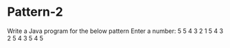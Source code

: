 # Pattern-2
Write a Java program for the below pattern
Enter a number: 5
5 4 3 2 1 
   5 4 3 2 
      5 4 3 
         5 4 
            5 
